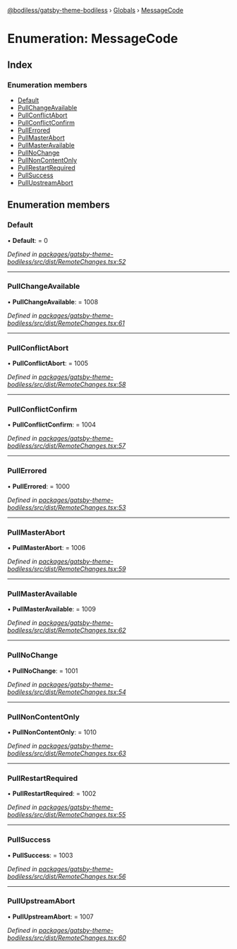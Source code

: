 [@bodiless/gatsby-theme-bodiless](../README.md) › [Globals](../globals.md) › [MessageCode](messagecode.md)

# Enumeration: MessageCode

## Index

### Enumeration members

* [Default](messagecode.md#default)
* [PullChangeAvailable](messagecode.md#pullchangeavailable)
* [PullConflictAbort](messagecode.md#pullconflictabort)
* [PullConflictConfirm](messagecode.md#pullconflictconfirm)
* [PullErrored](messagecode.md#pullerrored)
* [PullMasterAbort](messagecode.md#pullmasterabort)
* [PullMasterAvailable](messagecode.md#pullmasteravailable)
* [PullNoChange](messagecode.md#pullnochange)
* [PullNonContentOnly](messagecode.md#pullnoncontentonly)
* [PullRestartRequired](messagecode.md#pullrestartrequired)
* [PullSuccess](messagecode.md#pullsuccess)
* [PullUpstreamAbort](messagecode.md#pullupstreamabort)

## Enumeration members

###  Default

• **Default**: = 0

*Defined in [packages/gatsby-theme-bodiless/src/dist/RemoteChanges.tsx:52](https://github.com/johnsonandjohnson/Bodiless-JS/blob/768414c0/packages/gatsby-theme-bodiless/src/dist/RemoteChanges.tsx#L52)*

___

###  PullChangeAvailable

• **PullChangeAvailable**: = 1008

*Defined in [packages/gatsby-theme-bodiless/src/dist/RemoteChanges.tsx:61](https://github.com/johnsonandjohnson/Bodiless-JS/blob/768414c0/packages/gatsby-theme-bodiless/src/dist/RemoteChanges.tsx#L61)*

___

###  PullConflictAbort

• **PullConflictAbort**: = 1005

*Defined in [packages/gatsby-theme-bodiless/src/dist/RemoteChanges.tsx:58](https://github.com/johnsonandjohnson/Bodiless-JS/blob/768414c0/packages/gatsby-theme-bodiless/src/dist/RemoteChanges.tsx#L58)*

___

###  PullConflictConfirm

• **PullConflictConfirm**: = 1004

*Defined in [packages/gatsby-theme-bodiless/src/dist/RemoteChanges.tsx:57](https://github.com/johnsonandjohnson/Bodiless-JS/blob/768414c0/packages/gatsby-theme-bodiless/src/dist/RemoteChanges.tsx#L57)*

___

###  PullErrored

• **PullErrored**: = 1000

*Defined in [packages/gatsby-theme-bodiless/src/dist/RemoteChanges.tsx:53](https://github.com/johnsonandjohnson/Bodiless-JS/blob/768414c0/packages/gatsby-theme-bodiless/src/dist/RemoteChanges.tsx#L53)*

___

###  PullMasterAbort

• **PullMasterAbort**: = 1006

*Defined in [packages/gatsby-theme-bodiless/src/dist/RemoteChanges.tsx:59](https://github.com/johnsonandjohnson/Bodiless-JS/blob/768414c0/packages/gatsby-theme-bodiless/src/dist/RemoteChanges.tsx#L59)*

___

###  PullMasterAvailable

• **PullMasterAvailable**: = 1009

*Defined in [packages/gatsby-theme-bodiless/src/dist/RemoteChanges.tsx:62](https://github.com/johnsonandjohnson/Bodiless-JS/blob/768414c0/packages/gatsby-theme-bodiless/src/dist/RemoteChanges.tsx#L62)*

___

###  PullNoChange

• **PullNoChange**: = 1001

*Defined in [packages/gatsby-theme-bodiless/src/dist/RemoteChanges.tsx:54](https://github.com/johnsonandjohnson/Bodiless-JS/blob/768414c0/packages/gatsby-theme-bodiless/src/dist/RemoteChanges.tsx#L54)*

___

###  PullNonContentOnly

• **PullNonContentOnly**: = 1010

*Defined in [packages/gatsby-theme-bodiless/src/dist/RemoteChanges.tsx:63](https://github.com/johnsonandjohnson/Bodiless-JS/blob/768414c0/packages/gatsby-theme-bodiless/src/dist/RemoteChanges.tsx#L63)*

___

###  PullRestartRequired

• **PullRestartRequired**: = 1002

*Defined in [packages/gatsby-theme-bodiless/src/dist/RemoteChanges.tsx:55](https://github.com/johnsonandjohnson/Bodiless-JS/blob/768414c0/packages/gatsby-theme-bodiless/src/dist/RemoteChanges.tsx#L55)*

___

###  PullSuccess

• **PullSuccess**: = 1003

*Defined in [packages/gatsby-theme-bodiless/src/dist/RemoteChanges.tsx:56](https://github.com/johnsonandjohnson/Bodiless-JS/blob/768414c0/packages/gatsby-theme-bodiless/src/dist/RemoteChanges.tsx#L56)*

___

###  PullUpstreamAbort

• **PullUpstreamAbort**: = 1007

*Defined in [packages/gatsby-theme-bodiless/src/dist/RemoteChanges.tsx:60](https://github.com/johnsonandjohnson/Bodiless-JS/blob/768414c0/packages/gatsby-theme-bodiless/src/dist/RemoteChanges.tsx#L60)*
